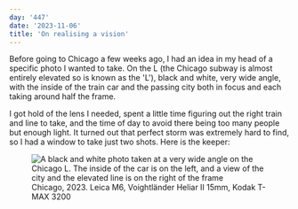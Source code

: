 ```yaml
---
day: '447'
date: '2023-11-06'
title: 'On realising a vision'
---
```


Before going to Chicago a few weeks ago, I had an idea in my head of a specific photo I wanted to take. On the L (the Chicago subway is almost entirely elevated so is known as the 'L'), black and white, very wide angle, with the inside of the train car and the passing city both in focus and each taking around half the frame.

I got hold of the lens I needed, spent a little time figuring out the right train and line to take, and the time of day to avoid there being too many people but enough light. It turned out that perfect storm was extremely hard to find, so I had a window to take just two shots. Here is the keeper:

<figure>
  <picture>
    <source type="image/avif" srcset="https://s3.eu-west-2.amazonaws.com/img.short.is/158187650011@0.5x.avif 1x, https://s3.eu-west-2.amazonaws.com/img.short.is/158187650011.avif 2x">
    <source type="image/webp" srcset="https://s3.eu-west-2.amazonaws.com/img.short.is/158187650011@0.5x.webp 1x, https://s3.eu-west-2.amazonaws.com/img.short.is/158187650011.webp 2x">
    <img src="https://s3.eu-west-2.amazonaws.com/img.short.is/158187650011.jpg" loading="lazy" srcset="https://s3.eu-west-2.amazonaws.com/img.short.is/158187650011@0.5x.jpg 1x, https://s3.eu-west-2.amazonaws.com/img.short.is/158187650011.jpg 2x" alt="A black and white photo taken at a very wide angle on the Chicago L. The inside of the car is on the left, and a view of the city and the elevated line is on the right of the frame">
  </picture>
  <figcaption>Chicago, 2023. Leica M6, Voightländer Heliar II 15mm, Kodak T-MAX 3200</figcaption>
</figure>

